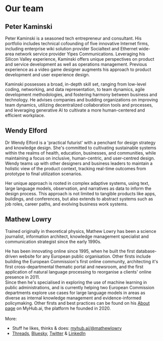 # Our team
## Peter Kaminski
Peter Kaminski is a seasoned tech entrepreneur and consultant. His portfolio includes technical cofounding of five innovative Internet firms, including enterprise wiki solution provider Socialtext and Ethernet wide-area network service provider Yipes Communications. Leveraging his Silicon Valley experience, Kaminski offers unique perspectives on product and service development as well as operations management. Previous experience as a video game designer augments his approach to product development and user experience design.  
  
Kaminski possesses a broad, in-depth skill set, ranging from low-level coding, networking, and data representation, to team dynamics, agile development methodologies, and fostering harmony between business and technology. He advises companies and budding organizations on improving team dynamics, utilizing decentralized collaboration tools and processes, and leveraging generative AI to cultivate a more human-centered and efficient workplace.

## Wendy Elford
Dr Wendy Elford is a 'practical futurist' with a penchant for design strategy and knowledge design. She's committed to cultivating sustainable systems within the realms of health, education, businesses, and communities, while maintaining a focus on inclusive, human-centric, and user-centred design. Wendy teams up with other designers and business leaders to maintain a holistic view of the product context, tracking real-time outcomes from prototype to final utilization scenarios.  
  
Her unique approach is rooted in complex adaptive systems, using text, large language models, observation, and narratives as data to inform the design process. This approach is not limited to tangible products like apps, buildings, and conferences, but also extends to abstract systems such as job roles, career paths, and evolving business work systems.

## Mathew Lowry
Trained originally in theoretical physics, Mathew Lowry has been a science journalist, information architect, knowledge management specialist and communication strategist since the early 1990s. 

He has been innovating online since 1995, when he built the first database-driven website for any European public organisation. Other firsts include building the European Commission's first online community, architecting it's first cross-departmental thematic portal and newsroom, and the first application of natural language processing to reorganise a clients' online presence in 2011.
   
Since then he's specialised in exploring the use of machine learning in public administrations, and is currently helping two European Commission departments explore use cases for large language models in areas as diverse as internal knowledge management and evidence-informed policymaking. Other firsts and best practices can be found on his [About page](https://myhub.ai/@mathewlowry/about/) on MyHub.ai, the platform he founded in 2020.  
   
More:

- Stuff he likes, thinks & does: [myhub.ai/@mathewlowry](https://myhub.ai/@mathewlowry/)
- [Threads](https://www.threads.net/@mathewlowry), [Bluesky](https://bsky.app/profile/mathewlowry.bsky.social), [Twitter](https://twitter.com/mathewlowry) & [LinkedIn](https://www.linkedin.com/in/mathewlowry/)